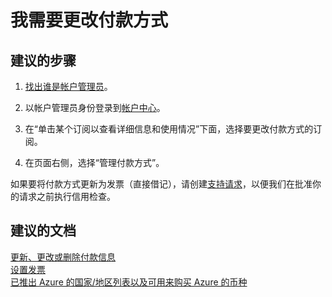 <properties
    pageTitle="I need to change the payment method"
    description="我需要更改付款方式"
    service="azure-billing"
    resource="billing"
    authors="kasparks"
    displayOrder="2"
    selfHelpType="resource"
    supportTopicIds=""
    resourceTags=""
    productPesIds=""
    cloudEnvironments="public"
/>


# <a name="i-need-to-change-the-payment-method"></a>我需要更改付款方式

## <a name="recommended-steps"></a>**建议的步骤**

1. [找出谁是帐户管理员](https://docs.microsoft.com/azure/billing-subscription-transfer#whoisaa)。

2. 以帐户管理员身份登录到[帐户中心](https://account.windowsazure.com/Subscriptions)。

3. 在“单击某个订阅以查看详细信息和使用情况”下面，选择要更改付款方式的订阅。

4. 在页面右侧，选择“管理付款方式”。

如果要将付款方式更新为发票（直接借记），请创建[支持请求](data-blade:Microsoft_Azure_Support.NewSupportRequestBlade)，以便我们在批准你的请求之前执行信用检查。

## <a name="recommended-documents"></a>**建议的文档**

[更新、更改或删除付款信息](https://azure.microsoft.com/documentation/articles/billing-how-to-change-credit-card/)<br>
[设置发票](https://azure.microsoft.com/pricing/invoicing/)<br>
[已推出 Azure 的国家/地区列表以及可用来购买 Azure 的币种](https://azure.microsoft.com/documentation/articles/billing-countries-and-currencies/)<br>

